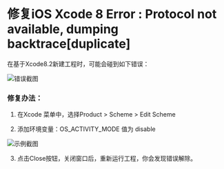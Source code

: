 # 修复iOS Xcode 8 Error : Protocol not available, dumping backtrace[duplicate]

在基于Xcode8.2新建工程时，可能会碰到如下错误：

![错误截图](https://raw.githubusercontent.com/serverteamCN/TechnicalArticles/master/pictures/修复iOS_Xcode_8_Error_02.png)



### 修复办法：

1. 在Xcode 菜单中，选择Product > Scheme > Edit Scheme

2. 添加环境变量：OS_ACTIVITY_MODE 值为 disable

![示例截图](https://raw.githubusercontent.com/serverteamCN/TechnicalArticles/master/pictures/修复iOS_Xcode_8_Error_01.png)  


3. 点击Close按钮，关闭窗口后，重新运行工程，你会发现错误解除。




